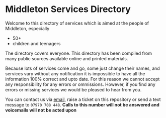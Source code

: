 # Middleton Services Directory

Welcome to this directory of services which is aimed at the people of Middleton, especially
  * 50+
  * children and teenagers

The directory covers everyone. This directory has been compiled from many public
sources available online and printed materials.

Because lots of services come and go, some just change their names, and
services vary without any notification it is impossible to have all the
information 100% correct and upto date. For this reason we cannot accept any
responsibility for any errors or ommissions.  However, if you find any errors
or missing services we would be pleased to hear from you.

You can contact us via [email](mailto:betterhealth4middleton@gmail.com), raise
a ticket on this repository or send a text message to `07970 708 448`. **Calls
to this number will not be answered and voicemails will not be acted upon**
